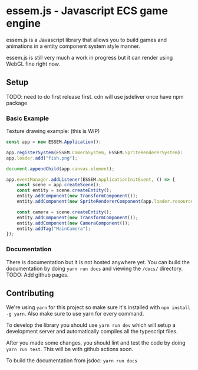 # essem.js - Javascript ECS game engine

essem.js is a Javascript library that allows you to build games and animations in a
entity component system style manner.

essem.js is still very much a work in progress but it can render using WebGL fine right now.

## Setup

TODO: need to do first release first. cdn will use jsdeliver once have npm package

### Basic Example

Texture drawing example: (this is WIP)

```js
const app = new ESSEM.Application();

app.registerSystem(ESSEM.CameraSystem, ESSEM.SpriteRendererSystem):
app.loader.add("fish.png");

document.appendChild(app.canvas.element);

app.eventManager.addListener(ESSEM.ApplicationInitEvent, () => {
    const scene = app.createScene();
    const entity = scene.createEntity();
    entity.addComponent(new TransformComponent());
    entity.addComponent(new SpriteRendererComponent(app.loader.resources["fish.png"]));

    const camera = scene.createEntity();
    entity.addComponent(new TransformComponent());
    entity.addComponent(new CameraComponent());
    entity.addTag("MainCamera");
});
```

### Documentation

There is documentation but it is not hosted anywhere yet. 
You can build the documentation by doing `yarn run docs` and viewing the `/docs/` directory.
TODO: Add github pages.

## Contributing

We're using `yarn` for this project so make sure it's installed with `npm install -g yarn`. 
Also make sure to use yarn for every command.

To develop the library you should use `yarn run dev` which will setup a development server
and automatically compiles all the typescript files.

After you made some changes, you should lint and test the code by doing `yarn run test`.
This will be with github actions soon.

To build the documentation from jsdoc: `yarn run docs`


